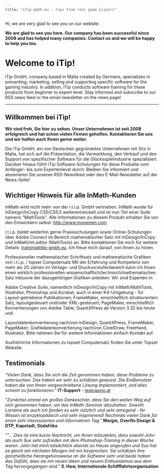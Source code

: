 ```yaml
---
title: "iTip-gmbh.eu - tips from real game players"
---
```


Hi, we are very glad to see you on our website.

**We are glad to see you here. Our company has been successful since 2008 and has helped many companies. Contact us and we will be happy to help you too.**

# Welcome to iTip!

iTip GmbH, company based in Malta created by Germans, specializes in presenting, marketing, selling and supporting specific software for the gaming industry. In addition, iTip conducts software training for these products from beginner to expert level. Stay informed and subscribe to our RSS news feed or the email newsletter on the news page!

***

## Willkommen bei iTip!

**Wir sind froh, Sie hier zu sehen. Unser Unternehmen ist seit 2008 erfolgreich und hat schon vielen Firmen geholfen. Kontaktieren Sie uns und wir helfen auch Ihnen gerne weiter.**


Die iTip GmbH, ein von Deutschen gegründetes Unternehmen mit Sitz in Malta, hat sich auf die Präsentation, die Vermarktung, den Verkauf und den Support von spezifischer Software für die Glücksspielindustrie spezialisiert. Darüber hinaus führt iTip Software-Schulungen für diese Produkte vom Anfänger- bis zum Expertenlevel durch. Bleiben Sie informiert und abonnieren Sie unseren RSS-Newsfeed oder den E-Mail-Newsletter auf der News-Seite!


## Wichtiger Hinweis für alle InMath-Kunden
InMath wird nicht mehr von der i.t.i.p. GmbH vertrieben. InMath wurde für InDesign/InCopy CS5/CS5.5 weiterentwickelt und ist nun Teil einer Suite namens "MathTools". Alle Informationen zu diesem Produkt erhalten Sie von den Entwicklern selbst: http://www.movemen.com.

i.t.i.p. bietet weiterhin gerne Praxisschulungen sowie Online-Schulungen über Adobe Connect im Bereich mathematischer Satz mit InDesign/InCopy und InMath/mt.editor (MathTools) an. Bitte kontaktieren Sie mich für weitere Details: training@itip-gmbh.eu. Ich freue mich darauf, von Ihnen zu hören.

Professioneller mathematischer Schriftsatz und mathematische Grafiken von i.t.i.p. / topset Computersatz
Mit der Erfahrung und Kompetenz von mehr als 20 Jahren im Verlags- und Druckvorstufenbereich kann ich Ihnen einen wirklich professionellen wissenschaftlich/technisch/mathematischen Satz inklusive der dazugehörigen Grafiken anbieten. Wir sind Experten in:

Adobe Creative Suite, namentlich InDesign/InCopy mit InMath/MathTools, Illustrator, Photoshop und Acrobat, auch in einer K4-Umgebung - für Layout-getriebene Publikationen;
FrameMaker, einschließlich strukturiertem Satz, layoutgesteuert und/oder XML-gesteuert;
PageMaker, einschließlich Konvertierungen von Adobe Table;
QuarkXPress ab Version 3.32 bis heute
und

Layoutdatenkonvertierung nach/von InDesign, QuarkXPress, FrameMaker, PageMaker;
Grafikdatenkonvertierung nach/von CorelDraw, FreeHand, Illustrator.
Bitte nehmen Sie für weitere Informationen einfach Kontakt auf.

Ausführliche Informationen zu topset Computersatz finden Sie unter Topset Website.


## Testimonials
*"Vielen Dank, dass Sie sich die Zeit genommen haben, diese Probleme zu untersuchen. Das haben wir sehr zu schätzen gewusst. Die Endbenutzer haben die von Ihnen vorgeschriebene Lösung implementiert, und alles scheint zu funktionieren."*
**IT-Support** - [testcasino.at](https://testcasino.at/ "Testcasino.at")


*"Zunächst einmal ein großes Dankeschön, dass Sie den weiten Weg auf sich genommen haben, um das InMath-Seminar abzuhalten. Sowohl Lorraine als auch ich fanden es sehr nützlich und sehr anregend - Ihr Wissen ist enzyklopädisch und sehr inspirierend! Nochmals vielen Dank für einen sehr interessanten und informativen Tag."*
**Margie, Overflo Design & DTP, Kapstadt, Südafrika**

*""... Dies ist eine kurze Nachricht, um Ihnen mitzuteilen, dass sowohl John als auch Sue sehr zufrieden mit dem Photoshop-Training in dieser Woche waren. John hat mich tatsächlich abends zu Hause angerufen und Sue hat es gleich am nächsten Morgen mit mir besprochen. Sie schätzen Ihre ganzheitliche Herangehensweise an die Software sehr und beide haben das Gefühl, dass sie mit neuen Ideen und neuem Enthusiasmus aus dem Tag hervorgegangen sind."*
**S. Haw, Internationale Schifffahrtsorganisation**
